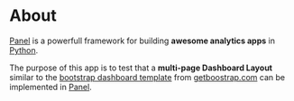 # About

[Panel](https://panel.pyviz.org/) is a powerfull framework for building **awesome analytics apps** in [Python](https://www.python.org/).

The purpose of this app is to test that a **multi-page Dashboard Layout** similar to the [bootstrap dashboard template](https://getbootstrap.com/docs/4.3/examples/dashboard/) from [getboostrap.com](https://getbootstrap.com/) can be implemented in [Panel](https://panel.pyviz.org/).
